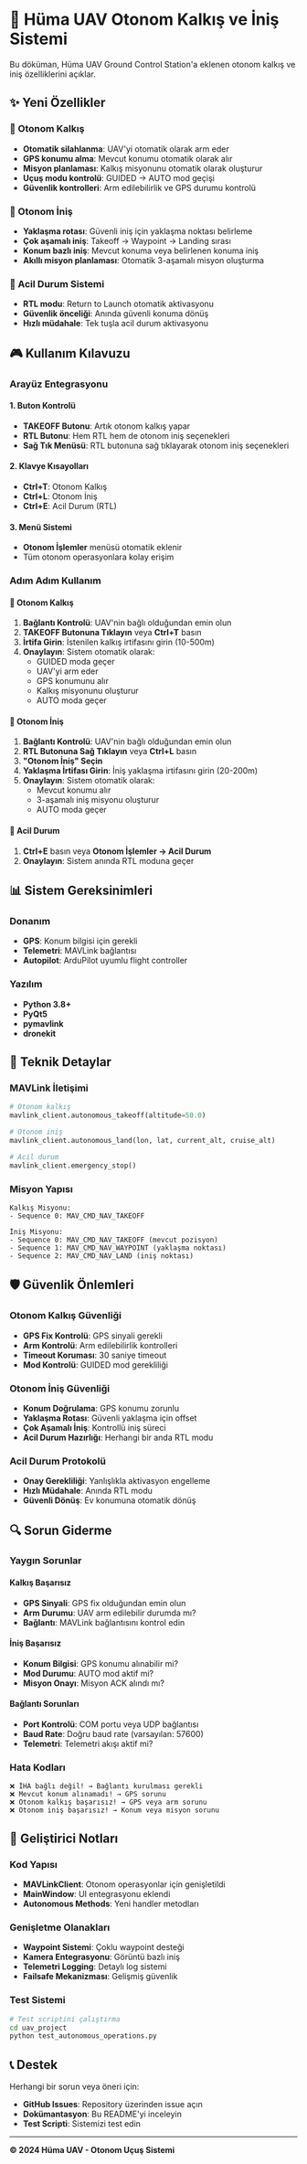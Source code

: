 # 🚁 Hüma UAV Otonom Kalkış ve İniş Sistemi

Bu döküman, Hüma UAV Ground Control Station'a eklenen otonom kalkış ve iniş özelliklerini açıklar.

## ✨ Yeni Özellikler

### 🚀 Otonom Kalkış
- **Otomatik silahlanma**: UAV'yi otomatik olarak arm eder
- **GPS konumu alma**: Mevcut konumu otomatik olarak alır
- **Misyon planlaması**: Kalkış misyonunu otomatik olarak oluşturur
- **Uçuş modu kontrolü**: GUIDED → AUTO mod geçişi
- **Güvenlik kontrolleri**: Arm edilebilirlik ve GPS durumu kontrolü

### 🛬 Otonom İniş
- **Yaklaşma rotası**: Güvenli iniş için yaklaşma noktası belirleme
- **Çok aşamalı iniş**: Takeoff → Waypoint → Landing sırası
- **Konum bazlı iniş**: Mevcut konuma veya belirlenen konuma iniş
- **Akıllı misyon planlaması**: Otomatik 3-aşamalı misyon oluşturma

### 🚨 Acil Durum Sistemi
- **RTL modu**: Return to Launch otomatik aktivasyonu
- **Güvenlik önceliği**: Anında güvenli konuma dönüş
- **Hızlı müdahale**: Tek tuşla acil durum aktivasyonu

## 🎮 Kullanım Kılavuzu

### Arayüz Entegrasyonu

#### 1. Buton Kontrolü
- **TAKEOFF Butonu**: Artık otonom kalkış yapar
- **RTL Butonu**: Hem RTL hem de otonom iniş seçenekleri
- **Sağ Tık Menüsü**: RTL butonuna sağ tıklayarak otonom iniş seçenekleri

#### 2. Klavye Kısayolları
- **Ctrl+T**: Otonom Kalkış
- **Ctrl+L**: Otonom İniş
- **Ctrl+E**: Acil Durum (RTL)

#### 3. Menü Sistemi
- **Otonom İşlemler** menüsü otomatik eklenir
- Tüm otonom operasyonlara kolay erişim

### Adım Adım Kullanım

#### 🚁 Otonom Kalkış
1. **Bağlantı Kontrolü**: UAV'nin bağlı olduğundan emin olun
2. **TAKEOFF Butonuna Tıklayın** veya **Ctrl+T** basın
3. **İrtifa Girin**: İstenilen kalkış irtifasını girin (10-500m)
4. **Onaylayın**: Sistem otomatik olarak:
   - GUIDED moda geçer
   - UAV'yi arm eder
   - GPS konumunu alır
   - Kalkış misyonunu oluşturur
   - AUTO moda geçer

#### 🛬 Otonom İniş
1. **Bağlantı Kontrolü**: UAV'nin bağlı olduğundan emin olun
2. **RTL Butonuna Sağ Tıklayın** veya **Ctrl+L** basın
3. **"Otonom İniş" Seçin**
4. **Yaklaşma İrtifası Girin**: İniş yaklaşma irtifasını girin (20-200m)
5. **Onaylayın**: Sistem otomatik olarak:
   - Mevcut konumu alır
   - 3-aşamalı iniş misyonu oluşturur
   - AUTO moda geçer

#### 🚨 Acil Durum
1. **Ctrl+E** basın veya **Otonom İşlemler → Acil Durum**
2. **Onaylayın**: Sistem anında RTL moduna geçer

## 📊 Sistem Gereksinimleri

### Donanım
- **GPS**: Konum bilgisi için gerekli
- **Telemetri**: MAVLink bağlantısı
- **Autopilot**: ArduPilot uyumlu flight controller

### Yazılım
- **Python 3.8+**
- **PyQt5**
- **pymavlink**
- **dronekit**

## 🔧 Teknik Detaylar

### MAVLink İletişimi
```python
# Otonom kalkış
mavlink_client.autonomous_takeoff(altitude=50.0)

# Otonom iniş
mavlink_client.autonomous_land(lon, lat, current_alt, cruise_alt)

# Acil durum
mavlink_client.emergency_stop()
```

### Misyon Yapısı
```
Kalkış Misyonu:
- Sequence 0: MAV_CMD_NAV_TAKEOFF

İniş Misyonu:
- Sequence 0: MAV_CMD_NAV_TAKEOFF (mevcut pozisyon)
- Sequence 1: MAV_CMD_NAV_WAYPOINT (yaklaşma noktası)
- Sequence 2: MAV_CMD_NAV_LAND (iniş noktası)
```

## 🛡️ Güvenlik Önlemleri

### Otonom Kalkış Güvenliği
- **GPS Fix Kontrolü**: GPS sinyali gerekli
- **Arm Kontrolü**: Arm edilebilirlik kontrolleri
- **Timeout Koruması**: 30 saniye timeout
- **Mod Kontrolü**: GUIDED mod gerekliliği

### Otonom İniş Güvenliği
- **Konum Doğrulama**: GPS konumu zorunlu
- **Yaklaşma Rotası**: Güvenli yaklaşma için offset
- **Çok Aşamalı İniş**: Kontrollü iniş süreci
- **Acil Durum Hazırlığı**: Herhangi bir anda RTL modu

### Acil Durum Protokolü
- **Onay Gerekliliği**: Yanlışlıkla aktivasyon engelleme
- **Hızlı Müdahale**: Anında RTL modu
- **Güvenli Dönüş**: Ev konumuna otomatik dönüş

## 🔍 Sorun Giderme

### Yaygın Sorunlar

#### Kalkış Başarısız
- **GPS Sinyali**: GPS fix olduğundan emin olun
- **Arm Durumu**: UAV arm edilebilir durumda mı?
- **Bağlantı**: MAVLink bağlantısını kontrol edin

#### İniş Başarısız
- **Konum Bilgisi**: GPS konumu alınabilir mi?
- **Mod Durumu**: AUTO mod aktif mi?
- **Misyon Onayı**: Misyon ACK alındı mı?

#### Bağlantı Sorunları
- **Port Kontrolü**: COM portu veya UDP bağlantısı
- **Baud Rate**: Doğru baud rate (varsayılan: 57600)
- **Telemetri**: Telemetri akışı aktif mi?

### Hata Kodları
```
❌ İHA bağlı değil! → Bağlantı kurulması gerekli
❌ Mevcut konum alınamadı! → GPS sorunu
❌ Otonom kalkış başarısız! → GPS veya arm sorunu
❌ Otonom iniş başarısız! → Konum veya misyon sorunu
```

## 📝 Geliştirici Notları

### Kod Yapısı
- **MAVLinkClient**: Otonom operasyonlar için genişletildi
- **MainWindow**: UI entegrasyonu eklendi
- **Autonomous Methods**: Yeni handler metodları

### Genişletme Olanakları
- **Waypoint Sistemi**: Çoklu waypoint desteği
- **Kamera Entegrasyonu**: Görüntü bazlı iniş
- **Telemetri Logging**: Detaylı log sistemi
- **Failsafe Mekanizması**: Gelişmiş güvenlik

### Test Sistemi
```bash
# Test scriptini çalıştırma
cd uav_project
python test_autonomous_operations.py
```

## 📞 Destek

Herhangi bir sorun veya öneri için:
- **GitHub Issues**: Repository üzerinden issue açın
- **Dokümantasyon**: Bu README'yi inceleyin
- **Test Scripti**: Sistemizi test edin

---

**© 2024 Hüma UAV - Otonom Uçuş Sistemi**
